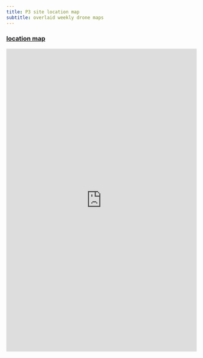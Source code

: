```yaml
---
title: P3 site location map
subtitle: overlaid weekly drone maps
---
```


### [location map](https://www.mapsmadeeasy.com/locations/public/14a7b12a939e4e35882a4cfcb563a124)
<iframe src="https://www.mapsmadeeasy.com/locations/public/14a7b12a939e4e35882a4cfcb563a124" scrolling="no" title="P3 site location map" width="100%" height="800" frameBorder ="0"></iframe>
